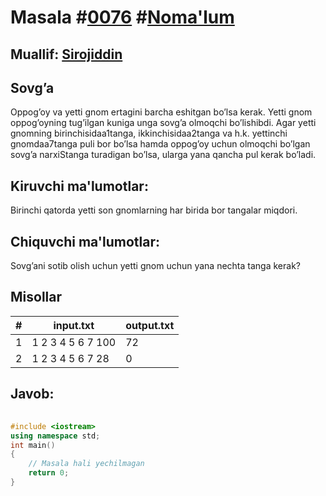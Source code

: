 
<h1>Masala #<a href="https://robocontest.uz/tasks/0076">0076</a> #<a href="https://robocontest.uz/tasks?category=1">Noma'lum</a></h1>
<h2> Muallif: <a href="https://robocontest.uz/profile/sirojiddin">Sirojiddin</a></h2>
<h2>Sovg’a</h2>
<p>Oppog’oy va yetti gnom ertagini barcha eshitgan bo’lsa kerak. Yetti gnom oppog’oyning tug’ilgan kuniga unga sovg’a olmoqchi bo’lishibdi. Agar yetti gnomning birinchisidaa1tanga, ikkinchisidaa2tanga va h.k. yettinchi gnomdaa7tanga puli bor bo’lsa hamda oppog’oy uchun olmoqchi bo’lgan sovg’a narxiStanga turadigan bo’lsa, ularga yana qancha pul kerak bo’ladi.</p>
<h2>Kiruvchi ma'lumotlar:</h2>
<p>Birinchi qatorda yetti son gnomlarning har birida bor tangalar miqdori.</p>
<h2>Chiquvchi ma'lumotlar:</h2>
<p>Sovg’ani sotib olish uchun yetti gnom uchun yana nechta tanga kerak?</p>
<h2>Misollar</h2>
<table>
    <thead>
        <tr>
            <th>#</th>
            <th>input.txt</th>
            <th>output.txt</th>
        </tr>
    </thead>
    <tbody>
            <tr>
                <td>1</td>
                <td>1 2 3 4 5 6 7
100</td>
                <td>72</td>
            </tr>
            <tr>
                <td>2</td>
                <td>1 2 3 4 5 6 7
28</td>
                <td>0</td>
            </tr>
    </tbody>
    </table>
    
<h2>Javob:</h2>

######
```cpp
#include <iostream>
using namespace std;
int main()
{
    // Masala hali yechilmagan
    return 0;
}
```
